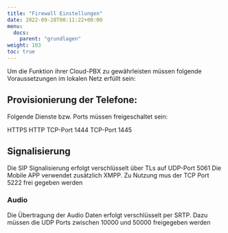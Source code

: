 ```yaml
---
title: "Firewall Einstellungen"
date: 2022-09-28T00:11:22+00:00
menu:
  docs:
    parent: "grundlagen"
weight: 103
toc: true
---
```


Um die Funktion ihrer Cloud-PBX zu gewährleisten müssen folgende Voraussetzungen im lokalen Netz erfüllt sein:

## Provisionierung der Telefone:

Folgende Dienste bzw. Ports müssen freigeschaltet sein:

HTTPS
HTTP
TCP-Port 1444
TCP-Port 1445

## Signalisierung
Die SIP Signalisierung erfolgt verschlüsselt über TLs auf UDP-Port 5061
Die Mobile APP verwendet zusätzlich XMPP. Zu Nutzung mus der TCP Port 5222 frei gegeben werden

### Audio
Die Übertragung der Audio Daten erfolgt verschlüsselt per SRTP.
Dazu müssen die UDP Ports zwischen 10000 und 50000 freigegeben werden
